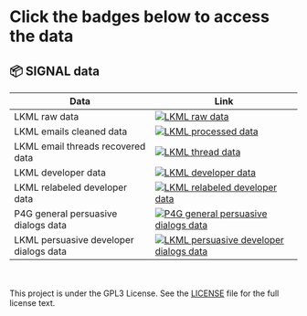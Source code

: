 # Click the badges below to access the data

## 📦 SIGNAL data

| Data    | Link |
|-------------|------|
| LKML raw data  | [![LKML raw data](https://img.shields.io/badge/zip-082020&#8211;012021-blue.svg)](https://colab.research.google.com/github/SRI-CSL/signal-public/blob/main/data/lkmlByEmail.csv.zip) |
| LKML emails cleaned data  | [![LKML processed data](https://img.shields.io/badge/zip-082020&#8211;012021-blue.svg)](https://colab.research.google.com/github/SRI-CSL/signal-public/blob/main/data/lkmlByEmail_emails_processed.csv.zip) |
| LKML email threads recovered data | [![LKML thread data](https://img.shields.io/badge/csv-082020&#8211;012021-blue.svg)](https://colab.research.google.com/github/SRI-CSL/signal-public/blob/main/data/lkmlByEmail_threads_processed.csv) |
| LKML developer data | [![LKML developer data](https://img.shields.io/badge/csv-082020&#8211;012021-blue.svg)](lkml_developer_from0820_0121.csv) |
| LKML relabeled developer data | [![LKML relabeled developer data](https://img.shields.io/badge/csv-082020&#8211;012021-blue.svg)](activity_triplets_V1_02182022.csv) |
| P4G general persuasive dialogs data | [![P4G general persuasive dialogs data](https://img.shields.io/badge/csv-01262021-blue.svg)](dialog_data.csv) |
| LKML persuasive developer dialogs data | [![LKML persuasive developer dialogs data](https://img.shields.io/badge/csv-082020&#8211;012021-blue.svg)](dev_dialog_data.csv) |

</br></br>
This project is under the GPL3 License. 
See the [LICENSE](https://www.gnu.org/licenses/gpl-3.0.en.html) file for the full license text.
